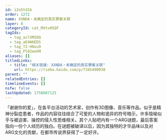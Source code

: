```yaml
---
id: i2o5td1b
order: 1272
name: XXNDA・未确定的真实罪案关联
layer: 8
categoryId: cat_MXtv05QF
tagIds:
  - tag_aclVMIOQ
  - tag_aE4WbEDS
  - tag_T2-H0ou9
  - tag_Pl02eehM
aliases: []
titledLinks:
  - title: "相关链接: XXNDA・未确定的真实罪案关联"
    url: https://tieba.baidu.com/p/7345490038
parent: ""
relatedEntries: []
timelineEvents: []
nsfw: false
lastUpdated: 1758087125
---
```


「谢谢你的爱」，在各平台活动的艺术家，创作有3D图像、音乐等作品。似乎是精神分裂症患者，作品的内容往往结合了可爱的人物和诡异的符号暗示，许多隐喻似乎与被迫害、操控的侵入性思维相关。其个人贴吧内有一个ARG谜题，最后答案指向一份个人经历的独白。在谜题被破译以后，因为其独特的才华品味以及对ARG文化的贡献，在都市传说界获得了一定好评。